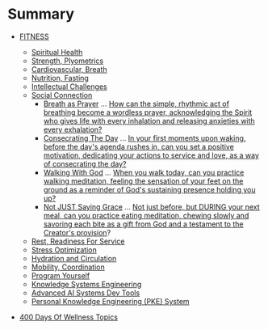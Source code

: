# Summary

- [FITNESS](Manifesto.md)

  - [Spiritual Health](./1.md)
  - [Strength, Plyometrics](./2.md)
  - [Cardiovascular, Breath](./3.md)
  - [Nutrition, Fasting](./4.md)
  - [Intellectual Challenges](./5.md)
  - [Social Connection](./6.md)
    - [Breath as Prayer](./nested/6_001.md) ... [How can the simple, rhythmic act of breathing become a wordless prayer, acknowledging the Spirit who gives life with every inhalation and releasing anxieties with every exhalation?](https://suno.com/playlist/350c33f2-a2df-4e9c-a2aa-e22ebdb78ed8)
    - [Consecrating The Day](./nested/6_002.md) ... [In your first moments upon waking, before the day's agenda rushes in, can you set a positive motivation, dedicating your actions to service and love, as a way of consecrating the day?](https://suno.com/playlist/76a16eb1-dd5b-4b81-a80e-7a07c771c0d5)   
    - [Walking With God](./nested/6_003.md) ... [When you walk today, can you practice walking meditation, feeling the sensation of your feet on the ground as a reminder of God's sustaining presence holding you up?](https://suno.com/playlist/f269c850-28f8-464a-babe-4f57c2b7ac62)     
    - [Not JUST Saying Grace](./nested/6_004.md) ... [Not just before, but DURING your next meal, can you practice eating meditation, chewing slowly and savoring each bite as a gift from God and a testament to the Creator's provision](https://suno.com/playlist/dfd46d31-6831-422c-8b92-5a9acd38c1a2)?  
  - [Rest, Readiness For Service](./7.md)
  - [Stress Optimization](./8.md)
  - [Hydration and Circulation](./9.md)
  - [Mobility, Coordination](./A.md)
  - [Program Yourself](./B.md)
  - [Knowledge Systems Engineering](./C.md)
  - [Advanced AI Systems Dev Tools](./D.md)
  - [Personal Knowledge Engineering (PKE) System](./E.md)


- [400 Days Of Wellness Topics](./chapter_6.md)

